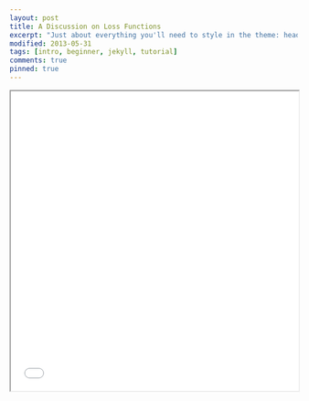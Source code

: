 ```yaml
---
layout: post
title: A Discussion on Loss Functions
excerpt: "Just about everything you'll need to style in the theme: headings, paragraphs, blockquotes, tables, code blocks, and more."
modified: 2013-05-31
tags: [intro, beginner, jekyll, tutorial]
comments: true
pinned: true
---
```



<i class='fas fa-sun'></i>
<iframe src="/ce-demo/index.html" title="Cross Entropy loss demo" width="100%" height="525px"></iframe>